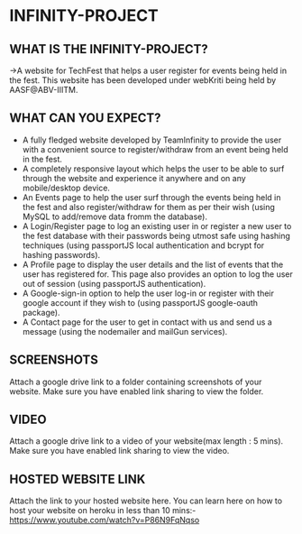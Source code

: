 # INFINITY-PROJECT

## WHAT IS THE INFINITY-PROJECT?

->A website for TechFest that helps a user register for events being held in the fest.
This website has been developed under webKriti being held by AASF@ABV-IIITM.

## WHAT CAN YOU EXPECT?

* A fully fledged website developed by TeamInfinity to provide the user with a convenient source to register/withdraw from an event being held in the fest.  
* A completely responsive layout which helps the user to be able to surf through the website and experience it anywhere and on any mobile/desktop device. 
* An Events page to help the user surf through the events being held in the fest and also register/withdraw for them as per their wish (using MySQL to add/remove data fromm the database).
* A Login/Register page to log an existing user in or register a new user to the fest database with their passwords being utmost safe using hashing techniques (using passportJS local authentication and bcrypt for hashing passwords).
* A Profile page to display the user details and the list of events that the user has registered for. This page also provides an option to log the user out of session (using passportJS authentication). 
* A Google-sign-in option to help the user log-in or register with their google account if they wish to (using passportJS google-oauth package).
* A Contact page for the user to get in contact with us and send us a message (using the nodemailer and mailGun services).

## SCREENSHOTS

Attach a google drive link to a folder containing screenshots of your website. Make sure you have enabled link sharing to view the folder.

## VIDEO

Attach a google drive link to a video of your website(max length : 5 mins). Make sure you have enabled link sharing to view the video.

## HOSTED WEBSITE LINK

Attach the link to your hosted website here. You can learn here on how to host your website on heroku in less than 10 mins:- https://www.youtube.com/watch?v=P86N9FqNqso

